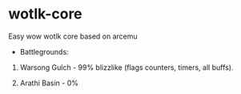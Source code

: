 # wotlk-core
Easy wow wotlk core based on arcemu

* Battlegrounds:

1) Warsong Gulch - 99% blizzlike (flags counters, timers, all buffs).

2) Arathi Basin - 0%

